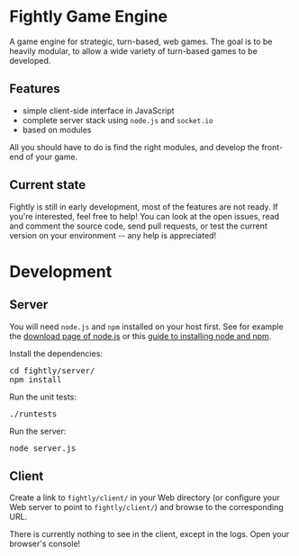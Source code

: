 Fightly Game Engine
===================

A game engine for strategic, turn-based, web games. The goal is to be heavily modular, to allow a wide variety of turn-based games to be developed.

Features
--------

* simple client-side interface in JavaScript
* complete server stack using ``node.js`` and ``socket.io``
* based on modules

All you should have to do is find the right modules, and develop the front-end of your game.

Current state
-------------

Fightly is still in early development, most of the features are not ready. If you're interested, feel free to help! You can look at the open issues, read and comment the source code, send pull requests, or test the current version on your environment -- any help is appreciated!

Development
===========

Server
------

You will need ``node.js`` and ``npm`` installed on your host first. See for example the [download page of node.js](http://nodejs.org/download/) or this [guide to installing node and npm](http://joyent.com/blog/installing-node-and-npm).

Install the dependencies:
<pre>
cd fightly/server/
npm install
</pre>

Run the unit tests:
<pre>
./runtests
</pre>

Run the server:
<pre>
node server.js
</pre>

Client
------

Create a link to ``fightly/client/`` in your Web directory (or configure your Web server to point to ``fightly/client/``) and browse to the corresponding URL.

There is currently nothing to see in the client, except in the logs. Open your browser's console!
